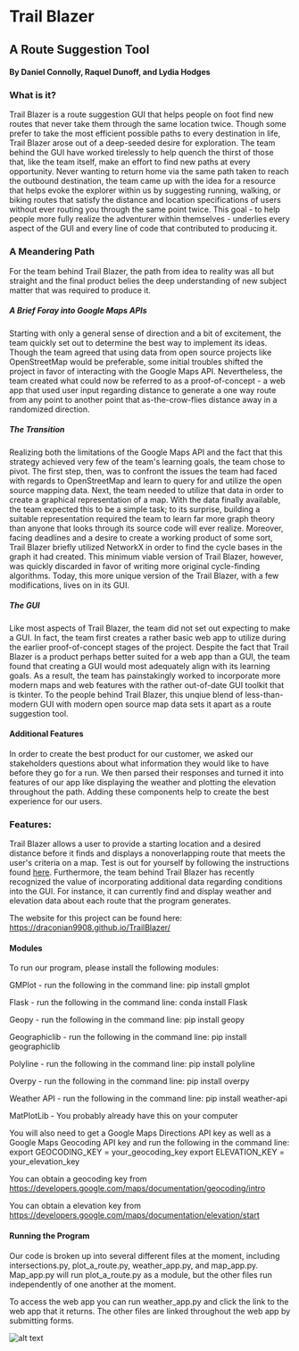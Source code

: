 # Trail Blazer
## A Route Suggestion Tool

#### By Daniel Connolly, Raquel Dunoff, and Lydia Hodges

### What is it?
Trail Blazer is a route suggestion GUI that helps people on foot find new routes that never take them through the same location twice. Though some prefer to take the most efficient possible paths to every destination in life, Trail Blazer arose out of a deep-seeded desire for exploration. The team behind the GUI have worked tirelessly to help quench the thirst of those that, like the team itself, make an effort to find new paths at every opportunity. Never wanting to return home via the same path taken to reach the outbound destination, the team came up with the idea for a resource that helps evoke the explorer within us by suggesting running, walking, or biking routes that satisfy the distance and location specifications of users without ever routing you through the same point twice. This goal - to help people more fully realize the adventurer within themselves - underlies every aspect of the GUI and every line of code that contributed to producing it.

### A Meandering Path
For the team behind Trail Blazer, the path from idea to reality was all but straight and the final product belies the deep understanding of new subject matter that was required to produce it. 
##### A Brief Foray into Google Maps APIs
Starting with only a general sense of direction and a bit of excitement, the team quickly set out to determine the best way to implement its ideas. Though the team agreed that using data from open source projects like OpenStreetMap would be preferable, some initial troubles shifted the project in favor of interacting with the Google Maps API. Nevertheless, the team created what could now be referred to as a proof-of-concept - a web app that used user input regarding distance to generate a one way route from any point to another point that as-the-crow-flies distance away in a randomized direction.
##### The Transition
Realizing both the limitations of the Google Maps API and the fact that this strategy achieved very few of the team's learning goals, the team chose to pivot. The first step, then, was to confront the issues the team had faced with regards to OpenStreetMap and learn to query for and utilize the open source mapping data. Next, the team needed to utilize that data in order to create a graphical representation of a map. With the data finally available, the team expected this to be a simple task; to its surprise, building a suitable representation required the team to learn far more graph theory than anyone that looks through its source code will ever realize. Moreover, facing deadlines and a desire to create a working product of some sort, Trail Blazer briefly utilized NetworkX in order to find the cycle bases in the graph it had created. This minimum viable version of Trail Blazer, however, was quickly discarded in favor of writing more original cycle-finding algorithms. Today, this more unique version of the Trail Blazer, with a few modifications, lives on in its GUI.
##### The GUI
Like most aspects of Trail Blazer, the team did not set out expecting to make a GUI. In fact, the team first creates a rather basic web app to utilize during the earlier proof-of-concept stages of the project. Despite the fact that Trail Blazer is a product perhaps better suited for a web app than a GUI, the team found that creating a GUI would most adequately align with its learning goals. As a result, the team has painstakingly worked to incorporate more modern maps and web features with the rather out-of-date GUI toolkit that is tkinter. To the people behind Trail Blazer, this unqiue blend of less-than-modern GUI with modern open source map data sets it apart as a route suggestion tool.
#### Additional Features
In order to create the best product for our customer, we asked our stakeholders questions about what information they would like to have before they go for a run. We then parsed their responses and turned it into features of our app like displaying the weather and plotting the elevation throughout the path. Adding these components help to create the best experience for our users.


### Features:
Trail Blazer allows a user to provide a starting location and a desired distance before it finds and displays a nonoverlapping route that meets the user's criteria on a map. Test is out for yourself by following the instructions found [here](run.md). Furthermore, the team behind Trail Blazer has recently recognized the value of incorporating additional data regarding conditions into the GUI. For instance, it can currently find and display weather and elevation data about each route that the program generates.

The website for this project can be found here: https://draconian9908.github.io/TrailBlazer/

#### Modules
To run our program, please install the following modules:

GMPlot - run the following in the command line: pip install gmplot

Flask - run the following in the command line: conda install Flask

Geopy - run the following in the command line: pip install geopy

Geographiclib - run the following in the command line: pip install geographiclib

Polyline - run the following in the command line: pip install polyline

Overpy - run the following in the command line: pip install overpy

Weather API - run the following in the command line: pip install weather-api

MatPlotLib - You probably already have this on your computer

You will also need to get a Google Maps Directions API key as well as a Google Maps Geocoding API key and run the following in the command line:
export GEOCODING_KEY = your_geocoding_key
export ELEVATION_KEY = your_elevation_key

You can obtain a geocoding key from https://developers.google.com/maps/documentation/geocoding/intro

You can obtain a elevation key from https://developers.google.com/maps/documentation/elevation/start



#### Running the Program
Our code is broken up into several different files at the moment, including intersections.py, plot_a_route.py, weather_app.py, and map_app.py. Map_app.py will run plot_a_route.py as a module, but the other files run independently of one another at the moment.

To access the web app you can run weather_app.py and click the link to the web app that it returns. The other files are linked throughout the web app by submitting forms. 

![alt text](TrailBlazer/images/TrailblazerPoster-1.jpg "Trail Blazer Poster")

